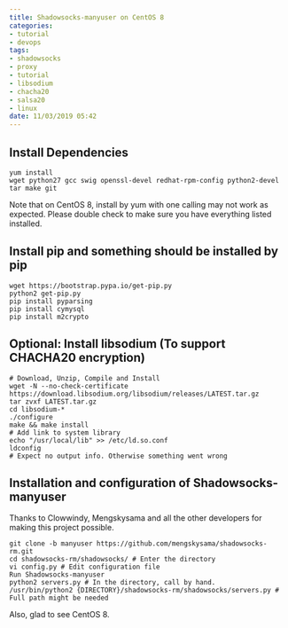 ```yaml
---
title: Shadowsocks-manyuser on CentOS 8
categories:
- tutorial
- devops
tags: 
- shadowsocks
- proxy
- tutorial 
- libsodium
- chacha20
- salsa20
- linux
date: 11/03/2019 05:42
---
```

## Install Dependencies

```
yum install
wget python27 gcc swig openssl-devel redhat-rpm-config python2-devel tar make git
```

Note that on CentOS 8, install by yum with one calling may not work as expected. Please double check to make sure you have everything listed installed.

## Install pip and something should be installed by pip

```
wget https://bootstrap.pypa.io/get-pip.py
python2 get-pip.py
pip install pyparsing
pip install cymysql
pip install m2crypto
```

## Optional: Install libsodium (To support CHACHA20 encryption)

```
# Download, Unzip, Compile and Install
wget -N --no-check-certificate https://download.libsodium.org/libsodium/releases/LATEST.tar.gz 
tar zvxf LATEST.tar.gz 
cd libsodium-* 
./configure 
make && make install
# Add link to system library
echo "/usr/local/lib" >> /etc/ld.so.conf
ldconfig 
# Expect no output info. Otherwise something went wrong
```

## Installation and configuration of Shadowsocks-manyuser
Thanks to Clowwindy, Mengskysama and all the other developers for making this project possible.

```
git clone -b manyuser https://github.com/mengskysama/shadowsocks-rm.git
cd shadowsocks-rm/shadowsocks/ # Enter the directory
vi config.py # Edit configuration file
Run Shadowsocks-manyuser
python2 servers.py # In the directory, call by hand. 
/usr/bin/python2 {DIRECTORY}/shadowsocks-rm/shadowsocks/servers.py # Full path might be needed
```

Also, glad to see CentOS 8.